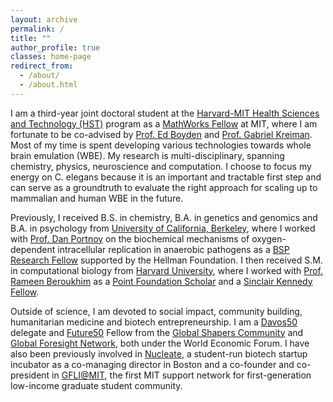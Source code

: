 ```yaml
---
layout: archive
permalink: /
title: ""
author_profile: true
classes: home-page
redirect_from: 
  - /about/
  - /about.html
---
```


I am a third-year joint doctoral student at the [Harvard-MIT Health Sciences and Technology (HST)](https://hst.mit.edu/) program as a [MathWorks Fellow](https://engineering.mit.edu/students/graduate-student-fellowships/mathworks-fellows/) at MIT, where I am fortunate to be co-advised by [Prof. Ed Boyden](https://synthneuro.org/) and [Prof. Gabriel Kreiman](https://klab.tch.harvard.edu/). Most of my time is spent developing various technologies towards whole brain emulation (WBE). My research is multi-disciplinary, spanning chemistry, physics, neuroscience and computation. I choose to focus my energy on C. elegans because it is an important and tractable first step and can serve as a groundtruth to evaluate the right approach for scaling up to mammalian and human WBE in the future. 

Previously, I received B.S. in chemistry, B.A. in genetics and genomics and B.A. in psychology from [University of California, Berkeley](https://www.berkeley.edu/), where I worked with [Prof. Dan Portnoy](https://mcb.berkeley.edu/labs/portnoy/) on the biochemical mechanisms of oxygen-dependent intracellular replication in anaerobic pathogens as a [BSP Research Fellow](https://bsp.berkeley.edu/) supported by the Hellman Foundation. I then received S.M. in computational biology from [Harvard University](https://hsph.harvard.edu/program/sm-computational-biology-quantitative-genetics/), where I worked with [Prof. Rameen Beroukhim](https://beroukhimlab.org/team/rameen-beroukhim/) as a [Point Foundation Scholar](https://pointfoundation.org/scholarships/flagship) and a [Sinclair Kennedy Fellow](https://worldwide.harvard.edu/sinclair-kennedy-traveling-fellowships). 

Outside of science, I am devoted to social impact, community building, humanitarian medicine and biotech entrepreneurship. I am a [Davos50](https://www.weforum.org/meetings/world-economic-forum-annual-meeting-2025/) delegate and [Future50](https://initiatives.weforum.org/global-foresight-network/future50) Fellow from the [Global Shapers Community](https://www.globalshapers.org/) and [Global Foresight Network](https://initiatives.weforum.org/global-foresight-network/home), both under the World Economic Forum. I have also been previously involved in [Nucleate](https://nucleate.org/locations/boston-ma/), a student-run biotech startup incubator as a co-managing director in Boston and a co-founder and co-president in [GFLI@MIT](https://gfli.mit.edu/), the first MIT support network for first-generation low-income graduate student community.

